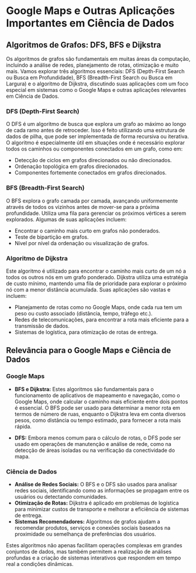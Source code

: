 # Google Maps e Outras Aplicações Importantes em Ciência de Dados

## Algoritmos de Grafos: DFS, BFS e Dijkstra

Os algoritmos de grafos são fundamentais em muitas áreas da computação, incluindo a análise de redes, planejamento de rotas, otimização e muito mais. Vamos explorar três algoritmos essenciais: DFS (Depth-First Search ou Busca em Profundidade), BFS (Breadth-First Search ou Busca em Largura) e o algoritmo de Dijkstra, discutindo suas aplicações com um foco especial em sistemas como o Google Maps e outras aplicações relevantes em Ciência de Dados.

### DFS (Depth-First Search)
O DFS é um algoritmo de busca que explora um grafo ao máximo ao longo de cada ramo antes de retroceder. Isso é feito utilizando uma estrutura de dados de pilha, que pode ser implementada de forma recursiva ou iterativa. O algoritmo é especialmente útil em situações onde é necessário explorar todos os caminhos ou componentes conectados em um grafo, como em:

- Detecção de ciclos em grafos direcionados ou não direcionados.
- Ordenação topológica em grafos direcionados.
- Componentes fortemente conectados em grafos direcionados.

### BFS (Breadth-First Search)
O BFS explora o grafo camada por camada, avançando uniformemente através de todos os vizinhos antes de mover-se para a próxima profundidade. Utiliza uma fila para gerenciar os próximos vértices a serem explorados. Algumas de suas aplicações incluem:

- Encontrar o caminho mais curto em grafos não ponderados.
- Teste de bipartição em grafos.
- Nível por nível da ordenação ou visualização de grafos.

### Algoritmo de Dijkstra
Este algoritmo é utilizado para encontrar o caminho mais curto de um nó a todos os outros nós em um grafo ponderado. Dijkstra utiliza uma estratégia de custo mínimo, mantendo uma fila de prioridade para explorar o próximo nó com a menor distância acumulada. Suas aplicações são vastas e incluem:

- Planejamento de rotas como no Google Maps, onde cada rua tem um peso ou custo associado (distância, tempo, tráfego etc.).
- Redes de telecomunicações, para encontrar a rota mais eficiente para a transmissão de dados.
- Sistemas de logística, para otimização de rotas de entrega.

## Relevância para o Google Maps e Ciência de Dados

### Google Maps
- **BFS e Dijkstra:** Estes algoritmos são fundamentais para o funcionamento de aplicativos de mapeamento e navegação, como o Google Maps, onde calcular o caminho mais eficiente entre dois pontos é essencial. O BFS pode ser usado para determinar a menor rota em termos de número de ruas, enquanto o Dijkstra leva em conta diversos pesos, como distância ou tempo estimado, para fornecer a rota mais rápida.

- **DFS:** Embora menos comum para o cálculo de rotas, o DFS pode ser usado em operações de manutenção e análise de rede, como na detecção de áreas isoladas ou na verificação da conectividade do mapa.

### Ciência de Dados
- **Análise de Redes Sociais:** O BFS e o DFS são usados para analisar redes sociais, identificando como as informações se propagam entre os usuários ou detectando comunidades.
- **Otimização de Rotas:** Dijkstra é aplicado em problemas de logística para minimizar custos de transporte e melhorar a eficiência de sistemas de entrega.
- **Sistemas Recomendadores:** Algoritmos de grafos ajudam a recomendar produtos, serviços e conexões sociais baseados na proximidade ou semelhança de preferências dos usuários.

Estes algoritmos não apenas facilitam operações complexas em grandes conjuntos de dados, mas também permitem a realização de análises profundas e a criação de sistemas interativos que respondem em tempo real a condições dinâmicas.
